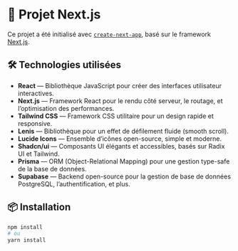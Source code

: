 # 🚀 Projet Next.js

Ce projet a été initialisé avec [`create-next-app`](https://nextjs.org/docs/app/api-reference/cli/create-next-app), basé sur le framework [Next.js](https://nextjs.org).

## 🛠️ Technologies utilisées

- **React** — Bibliothèque JavaScript pour créer des interfaces utilisateur interactives.
- **Next.js** — Framework React pour le rendu côté serveur, le routage, et l’optimisation des performances.
- **Tailwind CSS** — Framework CSS utilitaire pour un design rapide et responsive.
- **Lenis** — Bibliothèque pour un effet de défilement fluide (smooth scroll).
- **Lucide Icons** — Ensemble d’icônes open-source, simple et moderne.
- **Shadcn/ui** — Composants UI élégants et accessibles, basés sur Radix UI et Tailwind.
- **Prisma** — ORM (Object-Relational Mapping) pour une gestion type-safe de la base de données.
- **Supabase** — Backend open-source pour la gestion de base de données PostgreSQL, l’authentification, et plus.

## 📦 Installation

```bash
npm install
# ou
yarn install
